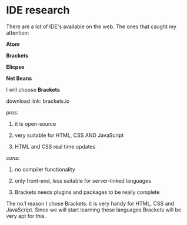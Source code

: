 IDE research
============

There are a lot of IDE's available on the web. The ones that caught my attention:

**Atom**

**Brackets**

**Elicpse**

**Net Beans**


I will choose **Brackets**

download link: brackets.io

_pros_:

1. it is open-source

2. very suitable for HTML, CSS AND JavaScript

3. HTML and CSS real time updates

_cons_:

1. no compiler functionality

2. only front-end, less suitable for server-linked languages

3. Brackets needs plugins and packages to be really complete


The no.1 reason I chose Brackets: it is very handy for HTML, CSS and JavaScript.
Since we will start learning these languages Brackets will be very apt for this.


